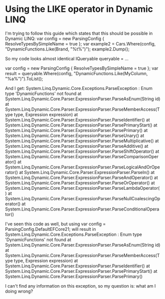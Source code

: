 
# Using the LIKE operator in Dynamic LINQ

I'm trying to follow this guide which states that this should be possible in Dynamic LINQ:
var config = new ParsingConfig { ResolveTypesBySimpleName = true };
var example2 = Cars.Where(config, "DynamicFunctions.Like(Brand, \"%t%\")");
example2.Dump();

So my code looks almost identical
IQueryable<DtcViewEntity> queryable = ...

var config = new ParsingConfig { ResolveTypesBySimpleName = true };
var result = queryable.Where(config,  "DynamicFunctions.Like(MyColumn, \"%a%\")").ToList();

And I get:
System.Linq.Dynamic.Core.Exceptions.ParseException : Enum type 'DynamicFunctions' not found
   at System.Linq.Dynamic.Core.Parser.ExpressionParser.ParseAsEnum(String id)
   at System.Linq.Dynamic.Core.Parser.ExpressionParser.ParseMemberAccess(Type type, Expression expression)
   at System.Linq.Dynamic.Core.Parser.ExpressionParser.ParseIdentifier()
   at System.Linq.Dynamic.Core.Parser.ExpressionParser.ParsePrimaryStart()
   at System.Linq.Dynamic.Core.Parser.ExpressionParser.ParsePrimary()
   at System.Linq.Dynamic.Core.Parser.ExpressionParser.ParseUnary()
   at System.Linq.Dynamic.Core.Parser.ExpressionParser.ParseMultiplicative()
   at System.Linq.Dynamic.Core.Parser.ExpressionParser.ParseAdditive()
   at System.Linq.Dynamic.Core.Parser.ExpressionParser.ParseShiftOperator()
   at System.Linq.Dynamic.Core.Parser.ExpressionParser.ParseComparisonOperator()
   at System.Linq.Dynamic.Core.Parser.ExpressionParser.ParseLogicalAndOrOperator()
   at System.Linq.Dynamic.Core.Parser.ExpressionParser.ParseIn()
   at System.Linq.Dynamic.Core.Parser.ExpressionParser.ParseAndOperator()
   at System.Linq.Dynamic.Core.Parser.ExpressionParser.ParseOrOperator()
   at System.Linq.Dynamic.Core.Parser.ExpressionParser.ParseLambdaOperator()
   at System.Linq.Dynamic.Core.Parser.ExpressionParser.ParseNullCoalescingOperator()
   at System.Linq.Dynamic.Core.Parser.ExpressionParser.ParseConditionalOperator()

I've seen this code as well, but using var config = ParsingConfig.DefaultEFCore21; will result in
System.Linq.Dynamic.Core.Exceptions.ParseException : Enum type 'DynamicFunctions' not found
   at System.Linq.Dynamic.Core.Parser.ExpressionParser.ParseAsEnum(String id)
   at System.Linq.Dynamic.Core.Parser.ExpressionParser.ParseMemberAccess(Type type, Expression expression)
   at System.Linq.Dynamic.Core.Parser.ExpressionParser.ParseIdentifier()
   at System.Linq.Dynamic.Core.Parser.ExpressionParser.ParsePrimaryStart()
   at System.Linq.Dynamic.Core.Parser.ExpressionParser.ParsePrimary()

I can't find any information on this exception, so my question is: what am I doing wrong?

        